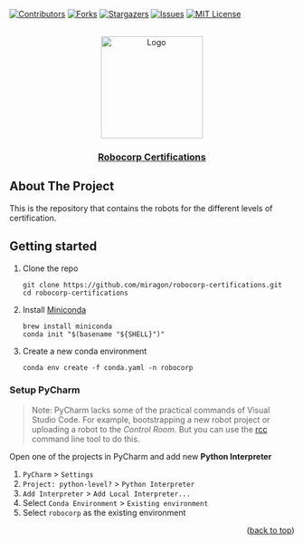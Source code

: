 <div id="top"></div>

<!-- PROJECT SHIELDS -->
[![Contributors][contributors-shield]][contributors-url]
[![Forks][forks-shield]][forks-url]
[![Stargazers][stars-shield]][stars-url]
[![Issues][issues-shield]][issues-url]
[![MIT License][license-shield]][license-url]
<!-- END OF PROJECT SHIELDS -->

<!-- PROJECT LOGO -->
<br />
<div align="center">
    <a href="#">
        <img src="https://avatars.githubusercontent.com/u/54288445?s=200&v=4?raw=true" alt="Logo" height="180">
    </a>
    <h3 ><a href="https://robocorp.com/docs/courses">Robocorp Certifications</a></h3>
</div>

## About The Project

This is the repository that contains the robots for the different levels of certification.

## Getting started

1. Clone the repo
   ```shell
   git clone https://github.com/miragon/robocorp-certifications.git
   cd robocorp-certifications
   ```

2. Install [Miniconda](https://docs.conda.io/projects/miniconda/en/latest/miniconda-install.html)

   ```shell
   brew install miniconda
   conda init "$(basename "${SHELL}")"
   ```

3. Create a new conda environment

   ```shell
   conda env create -f conda.yaml -n robocorp
   ```

### Setup PyCharm

> Note: PyCharm lacks some of the practical commands of Visual Studio Code.
> For example, bootstrapping a new robot project or uploading a robot to the *Control Room*.
> But you can use the [rcc](https://robocorp.com/docs/rcc/overview) command line tool to do this.
   
Open one of the projects in PyCharm and add new **Python Interpreter**
1. `PyCharm` > `Settings`
2. `Project: python-level?` > `Python Interpreter`
3. `Add Interpreter` > `Add Local Interpreter...`
4. Select `Conda Environment` > `Existing environment`
5. Select `robocorp` as the existing environment


<p align="right">(<a href="#top">back to top</a>)</p>

<!-- MARKDOWN LINKS & IMAGES -->
<!-- https://www.markdownguide.org/basic-syntax/#reference-style-links -->

[contributors-shield]: https://img.shields.io/github/contributors/Miragon/robocorp-cetification.svg?style=for-the-badge

[contributors-url]: https://github.com/Miragon/robocorp-certification/graphs/contributors

[forks-shield]: https://img.shields.io/github/forks/Miragon/robocorp-certification.svg?style=for-the-badge

[forks-url]: https://github.com/Miragon/robocorp-certification/network/members

[stars-shield]: https://img.shields.io/github/stars/Miragon/robocorp-certification.svg?style=for-the-badge

[stars-url]: https://github.com/Miragon/robocorp-certification/stargazers

[issues-shield]: https://img.shields.io/github/issues/Miragon/robocorp-certification.svg?style=for-the-badge

[issues-url]: https://github.com/Miragon/robocorp-certification/issues

[license-shield]: https://img.shields.io/github/license/Miragon/robocorp-certification.svg?style=for-the-badge

[license-url]: https://github.com/Miragon/robocorp-certification/blob/main/LICENSE
